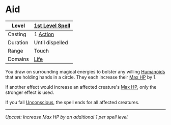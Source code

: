 # Aid

| Level    | [1st Level Spell](1st%20Level%20Spells.md)                            |
| -------- | --------------------------------------------------------------------- |
| Casting  | 1 [Action](../../../../Game%20Procedures/Core%20Procedures/Action.md) |
| Duration | Until dispelled                                                       |
| Range    | Touch                                                                 |
| Domains  | [Life](../../Spell%20Domains/Life.md)                                 |

You draw on surrounding magical energies to bolster any willing [Humanoids](../../../../Resources%20for%20GMs/Creatures/Creature%20Types/Humanoid.md) that are holding hands in a circle. They each increase their [Max HP](../../../../Player%20Characters/Derived%20Statistics/Hit%20Points.md#Max%20HP) by 1.

If another effect would increase an affected creature's [Max HP](../../../../Player%20Characters/Derived%20Statistics/Hit%20Points.md#Max%20HP), only the stronger effect is used.

If you fall [Unconscious](../../../../Game%20Procedures/Conditions/Unconscious.md), the spell ends for all affected creatures.

---
*Upcast: Increase Max HP by an additional 1 per spell level.*
